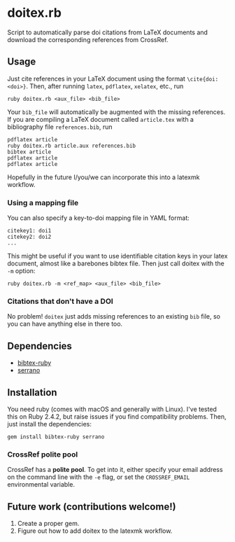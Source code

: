 # doitex.rb

Script to automatically parse doi citations from LaTeX documents and download
the corresponding references from CrossRef.

## Usage

Just cite references in your LaTeX document using the format `\cite{doi:<doi>}`.
Then, after running `latex`, `pdflatex`, `xelatex`, etc., run
```
ruby doitex.rb <aux_file> <bib_file>
```
Your `bib_file` will automatically be augmented with the missing references.
If you are compiling a LaTeX document called `article.tex` with a bibliography file `references.bib`, run
```
pdflatex article
ruby doitex.rb article.aux references.bib
bibtex article
pdflatex article
pdflatex article
```
Hopefully in the future I/you/we can incorporate this into a latexmk workflow.

### Using a mapping file

You can also specify a key-to-doi mapping file in YAML format:
```
citekey1: doi1
citekey2: doi2
...
```
This might be useful if you want to use identifiable citation keys in your
latex document, almost like a barebones bibtex file. Then just call doitex with the `-m` option:
```
ruby doitex.rb -m <ref_map> <aux_file> <bib_file>
```

### Citations that don't have a DOI

No problem! `doitex` just adds missing references to an existing `bib` file,
so you can have anything else in there too.

## Dependencies

- [bibtex-ruby](https://github.com/inukshuk/bibtex-ruby])
- [serrano](https://github.com/sckott/serrano)

## Installation

You need ruby (comes with macOS and generally with Linux). I've tested this on Ruby 2.4.2, but raise issues if you find compatibility problems.
Then, just install the dependencies:
```
gem install bibtex-ruby serrano
```

### CrossRef polite pool

CrossRef has a **polite pool**. To get into it, either specify your email address on the command line with the `-e` flag, or set the `CROSSREF_EMAIL` environmental variable.

## Future work (contributions welcome!)

1. Create a proper gem.
2. Figure out how to add doitex to the latexmk workflow.
